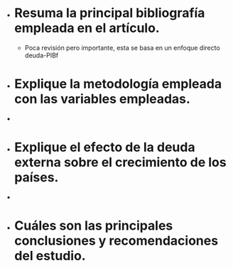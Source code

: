 - # Resuma la principal bibliografía empleada en el artículo.
	- Poca revisión pero importante, esta se basa en un enfoque directo deuda-PIBf
- # Explique la metodología empleada con las variables empleadas.
-
- # Explique el efecto de la deuda externa sobre el crecimiento de los países.
-
- # Cuáles son las principales conclusiones y recomendaciones del estudio.